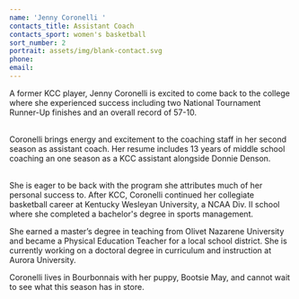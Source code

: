 ```yaml
---
name: 'Jenny Coronelli '
contacts_title: Assistant Coach
contacts_sport: women's basketball
sort_number: 2
portrait: assets/img/blank-contact.svg
phone:
email:
---
```

A former KCC player, Jenny Coronelli is excited to come back to the college where she experienced success including two National Tournament Runner-Up finishes and an overall record of 57-10.&nbsp;

<br>Coronelli brings energy and excitement to the coaching staff in her second season as assistant coach. Her resume includes 13 years of middle school coaching an one season as a KCC assistant alongside Donnie Denson.

<br>She is eager to be back with the program she attributes much of her personal success to. After KCC, Coronelli continued her collegiate basketball career at Kentucky Wesleyan University, a NCAA Div. II school where she completed a bachelor's degree in sports management.

She earned a master’s degree in teaching from Olivet Nazarene University and became a Physical Education Teacher for a local school district. She is currently working on a doctoral degree in curriculum and instruction at Aurora University.

Coronelli lives in Bourbonnais with her puppy, Bootsie May, and cannot wait to see what this season has in store.